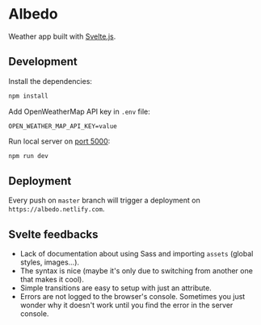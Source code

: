 # Albedo

Weather app built with [Svelte.js](https://svelte.dev/).

## Development

Install the dependencies:

```bash
npm install
```

Add OpenWeatherMap API key in `.env` file:

```
OPEN_WEATHER_MAP_API_KEY=value
```

Run local server on [port 5000](http://localhost:5000):

```bash
npm run dev
```

## Deployment

Every push on `master` branch will trigger a deployment on `https://albedo.netlify.com`.

## Svelte feedbacks

- Lack of documentation about using Sass and importing `assets` (global styles, images...).
- The syntax is nice (maybe it's only due to switching from another one that makes it cool).
- Simple transitions are easy to setup with just an attribute.
- Errors are not logged to the browser's console. Sometimes you just wonder why it doesn't work until you find the error in the server console.